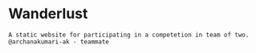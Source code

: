 # Wanderlust
    A static website for participating in a competetion in team of two.
    @archanakumari-ak - teammate
